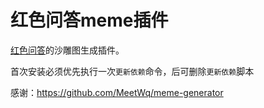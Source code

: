 # 红色问答meme插件

[红色问答](https://github.com/super1207/redreply)的沙雕图生成插件。

首次安装必须优先执行一次`更新依赖`命令，后可删除`更新依赖`脚本

感谢：https://github.com/MeetWq/meme-generator
